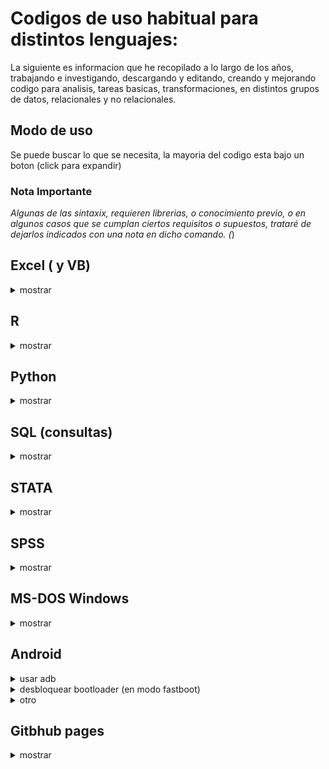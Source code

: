 # Codigos de uso habitual para distintos lenguajes:

La siguiente es informacion que he recopilado a lo largo de los años, trabajando e investigando, descargando y editando, creando y mejorando codigo para analisis, tareas basicas, transformaciones, en distintos grupos de datos, relacionales y no relacionales.

##  Modo de uso
 Se puede buscar lo que se necesita, la mayoria del codigo esta bajo un boton (click para expandir)

### Nota Importante

*Algunas de las sintaxix, requieren librerias, o conocimiento previo, o en algunos casos que se cumplan ciertos requisitos o supuestos, trataré de dejarlos indicados con una nota en dicho comando. (*)


## Excel ( y VB)

<details><summary> mostrar </summary>
<p> 
 
 </p>
</details>

## R

<details><summary> mostrar </summary>
<p> 
 
 </p>
</details>

## Python

<details><summary> mostrar </summary>
<p> 
 
 </p>
</details>

## SQL (consultas)

<details><summary> mostrar </summary>
<p> 
 
 </p>
</details>

## STATA

<details><summary> mostrar </summary>
<p> 
 </p>
</details>

## SPSS

<details><summary> mostrar </summary>
<p> 

 </p>
</details>

## MS-DOS Windows

<details><summary> mostrar </summary>
<p> 


<details><summary>Usar MS-DOS (CMD) o command.com o consola de comandos.</summary>
<p>
  
  - inicio
  - ejecutar o buscar
  
  - cmd
  
  - para ejecutarlo en modo administrador, segundo boton del mouse en el icono de la aplicacion, "ejecutar como administrador" 
  
</p>
</details>



<details><summary>Como cambiar modo de disco duro a AHCI sin formatear:</summary>
<p>

 - cmd (modo admin)
 - bcdedit /set {current} safeboot minimal
   #### reiniciar a la bios, activar modo ACHI y listo. entrar a windows de nuevo
 - cmd
 - bcdedit /deletevalue {current} safeboot
 - reiniciar
 
</p>
</details>


<details><summary>crear .bat para cerrar programas que no se usan </summary>
<p>
(por ejemplo, antes de editar, o usar algun software muy pesado)

- creamos un archivo de texto, lo renombramos a xxx.bat y escribimos lo siguiente:
- echo off
- taskkil /im nombredelproceso.exe /F
- echo off
- exit
</p>
</details>





<details><summary>desactivar programas especificos o paquetes en windows10 (11)</summary>
<p>

  listar aplicaciones

   - DISM /Online /Get–ProvisionedAppxPackages | select–string Packagename

  desinstalarlas (cambiando nombre del paquete)

   - DISM /Online /Remove–ProvisionedAppxPackage /PackageName:PACKAGENAME

</p>
</details>



<details><summary>realizar escaneo, limpieza de estructura de SO windows en cmd</summary>
<p>
 
- sfc /scannow

- DISM.exe /Online /Cleanup-image /Restorehealth
 
</p>
</details>

## Bash Linux


<details><summary>herramientas para usar adb y fastboot en linux</summary>
<p>
 
- sudo apt-get install android-tools-adb 
- sudo apt-get install android-tools-fastboot
 
</p>
</details>
</p>
</details>

## Android


<details><summary>usar adb</summary>
<p>
abrir cmd, navegar a la carpeta de ADB (se debe instalar), o abrir ventana de comandos en dicha carpeta, por ej: cd/adb
adb devices
si el dispositivo esta activo, y con modo de depuracion activado via usb, se vera su codigo. en caso contrario habilitarlo en android.

para iniciar el bootloader (desde android, conectado por usb)
- adb restart bootloader
 
para reiniciar el dispositivo
- adb restart 
</p>
</details>


<details><summary>desbloquear bootloader (en modo fastboot)</summary>
<p>
 
- fastboot flashing unlock
- fastboot flashin unlock_critical

bloquear bootloader % ojo que al desbloquear o bloquear el bootloader el telefono se reinicia de fabrica %

- fastboot flashing lock
- fastboot flashing lock_critical

 
</p>
</details>



<details><summary>otro</summary>
<p>
 
  escribir aqui el texto a expandir.
 
</p>
</details>

</p>
</details>

##   Gitbhub pages 

<details><summary> mostrar </summary>
<p> 


<details><summary>ocultar texto, para expandir al hacer click (collapse), (eliminar los espacios despues de cada < ) </summary>
<p>

< details>< summary>click para mostrar< /summary>
< p>
 
  escribir aqui el texto a expandir.
 
< /p>
< /details>

  </p>
</details>



 <details><summary>insertar imagenes em github (webpage):</summary>
<p>
usar ! [comentario] (url) sin espacios,  (el link entre parentesis)
ejemplo (quitar espacio y se verá la imagen insertada: 
 
 \ ! [imagen de gatito] ( https:// ejemplo-el-meme-del-gato-en-la-mesa-portada.jpg )
 
 
 ![imagen de gatito](https://cdn2.actitudfem.com/media/files/styles/big_img/public/images/2019/08/de-donde-salio-el-meme-del-gato-en-la-mesa-portada.jpg)
 
 
  </p>
</details>

 </p>
</details>
 
